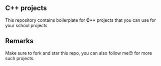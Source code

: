## C++ projects
This repository contains boilerplate for __C++__ projects that you can use for your school projects

## Remarks
Make sure to fork and star this repo, you can also follow me😊 for more such projects.

